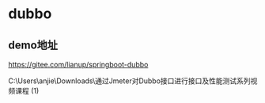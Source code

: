 # dubbo
## demo地址
https://gitee.com/lianup/springboot-dubbo


C:\Users\anjie\Downloads\通过Jmeter对Dubbo接口进行接口及性能测试系列视频课程 (1)